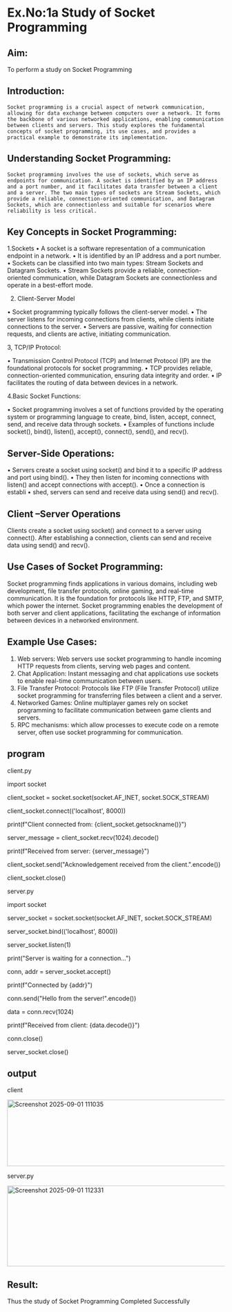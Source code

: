 # Ex.No:1a  			Study of Socket Programming

## Aim: 
To perform a study on Socket Programming
## Introduction:

 	Socket programming is a crucial aspect of network communication, allowing for data exchange between computers over a network. It forms the backbone of various networked applications, enabling communication between clients and servers. This study explores the fundamental concepts of socket programming, its use cases, and provides a practical example to demonstrate its implementation.
## Understanding Socket Programming:
	Socket programming involves the use of sockets, which serve as endpoints for communication. A socket is identified by an IP address and a port number, and it facilitates data transfer between a client and a server. The two main types of sockets are Stream Sockets, which provide a reliable, connection-oriented communication, and Datagram Sockets, which are connectionless and suitable for scenarios where reliability is less critical.
## Key Concepts in Socket Programming:
1.Sockets
•	A socket is a software representation of a communication endpoint in a network.
•	It is identified by an IP address and a port number.
•	Sockets can be classified into two main types: Stream Sockets and Datagram Sockets.
•	Stream Sockets provide a reliable, connection-oriented communication, while Datagram Sockets are connectionless and operate in a best-effort mode.

2. Client-Server Model

•	Socket programming typically follows the client-server model.
•	The server listens for incoming connections from clients, while clients initiate connections to the server.
•	Servers are passive, waiting for connection requests, and clients are active, initiating communication.

3, TCP/IP Protocol:

•	Transmission Control Protocol (TCP) and Internet Protocol (IP) are the foundational protocols for socket programming.
•	TCP provides reliable, connection-oriented communication, ensuring data integrity and order.
•	IP facilitates the routing of data between devices in a network.

4.Basic Socket Functions:

•	Socket programming involves a set of functions provided by the operating system or programming language to create, bind, listen, accept, connect, send, and receive data through sockets.
•	Examples of functions include socket(), bind(), listen(), accept(), connect(), send(), and recv().

## Server-Side Operations:

•	Servers create a socket using socket() and bind it to a specific IP address and port using bind().
•	They then listen for incoming connections with listen() and accept connections with accept().
•	Once a connection is establi
•	shed, servers can send and receive data using send() and recv().

## Client –Server Operations

Clients create a socket using socket() and connect to a server using connect().
After establishing a connection, clients can send and receive data using send() and recv().

## Use Cases of Socket Programming:
Socket programming finds applications in various domains, including web development, file transfer protocols, online gaming, and real-time communication. It is the foundation for protocols like HTTP, FTP, and SMTP, which power the internet. Socket programming enables the development of both server and client applications, facilitating the exchange of information between devices in a networked environment.
## Example Use Cases:

1.	Web servers: Web servers use socket programming to handle incoming HTTP requests from clients, serving web pages and content.
2.	Chat Application: Instant messaging and chat applications use sockets to enable real-time communication between users.
3.	File Transfer Protocol: Protocols like FTP (File Transfer Protocol) utilize socket programming for transferring files between a client and a server.
4.	Networked Games: Online multiplayer games rely on socket programming to facilitate communication between game clients and servers.
5.	RPC mechanisms: which allow processes to execute code on a remote server, often use socket programming for communication.
 
 ## program
client.py

import socket

client_socket = socket.socket(socket.AF_INET, socket.SOCK_STREAM)

client_socket.connect(('localhost', 8000))

print(f"Client connected from: {client_socket.getsockname()}")

server_message = client_socket.recv(1024).decode()

print(f"Received from server: {server_message}")

client_socket.send("Acknowledgement received from the client.".encode())

client_socket.close()

server.py

import socket

server_socket = socket.socket(socket.AF_INET, socket.SOCK_STREAM)

server_socket.bind(('localhost', 8000))

server_socket.listen(1)

print("Server is waiting for a connection...")

conn, addr = server_socket.accept()

print(f"Connected by {addr}")

conn.send("Hello from the server!".encode())

data = conn.recv(1024)

print(f"Received from client: {data.decode()}")

conn.close()

server_socket.close()

## output
client

<img width="647" height="154" alt="Screenshot 2025-09-01 111035" src="https://github.com/user-attachments/assets/4b684bd0-6418-4a7f-8705-cbce279c4b46" />

server.py

<img width="639" height="187" alt="Screenshot 2025-09-01 112331" src="https://github.com/user-attachments/assets/436f4482-dddf-468d-b8c2-7bdddcc0fdae" />

## Result:
Thus the study of Socket Programming Completed Successfully
